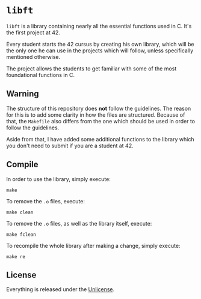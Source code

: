 # ```libft```
```libft``` is a library containing nearly all the essential functions used in C. It's the first project at 42.

Every student starts the 42 cursus by creating his own library, which will be the only one he can use in the projects which will follow, unless specifically mentioned otherwise.

The project allows the students to get familiar with some of the most foundational functions in C.

## Warning
The structure of this repository does **not** follow the guidelines. The reason for this is to add some clarity in how the files are structured. Because of that, the ```Makefile``` also differs from the one which should be used in order to follow the guidelines.

Aside from that, I have added some additional functions to the library which you don't need to submit if you are a student at 42.

## Compile
In order to use the library, simply execute:
```console
make
```

To remove the ```.o``` files, execute:
```console
make clean
``` 

To remove the ```.o``` files, as well as the library itself, execute:
```console
make fclean
```

To recompile the whole library after making a change, simply execute:
```console
make re
```

## License
Everything is released under the [Unlicense](https://github.com/maxdesalle/42/blob/main/LICENSE).

